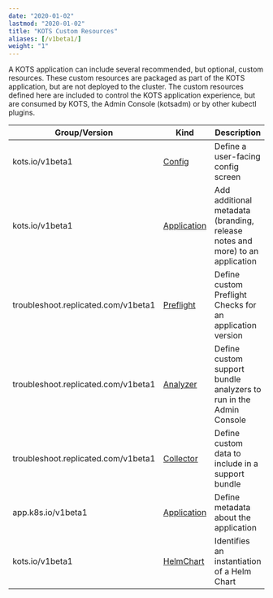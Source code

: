 ```yaml
---
date: "2020-01-02"
lastmod: "2020-01-02"
title: "KOTS Custom Resources"
aliases: [/v1beta1/]
weight: "1"
---
```


A KOTS application can include several recommended, but optional, custom resources. These custom resources are packaged as part of the KOTS application, but are not deployed to the cluster. The custom resources defined here are included to control the KOTS application experience, but are consumed by KOTS, the Admin Console (kotsadm) or by other kubectl plugins.

| Group/Version | Kind | Description |
|---------------|------|-------------|
| kots.io/v1beta1 | [Config](/reference/v1beta1/config/)| Define a user-facing config screen |
| kots.io/v1beta1 | [Application](/reference/v1beta1/application) | Add additional metadata (branding, release notes and more) to an application |
| troubleshoot.replicated.com/v1beta1 | [Preflight](/reference/v1beta1/preflight) | Define custom Preflight Checks for an application version |
| troubleshoot.replicated.com/v1beta1 | [Analyzer](/reference/v1beta1/support-bundle#analyzer) | Define custom support bundle analyzers to run in the Admin Console |
| troubleshoot.replicated.com/v1beta1 | [Collector](/reference/v1beta1/support-bundle#collector) | Define custom data to include in a support bundle |
| app.k8s.io/v1beta1 | [Application](/reference/v1beta1/k8s-sig-application) | Define metadata about the application |
| kots.io/v1beta1 | [HelmChart](/reference/v1beta1/helmchart/) | Identifies an instantiation of a Helm Chart |
